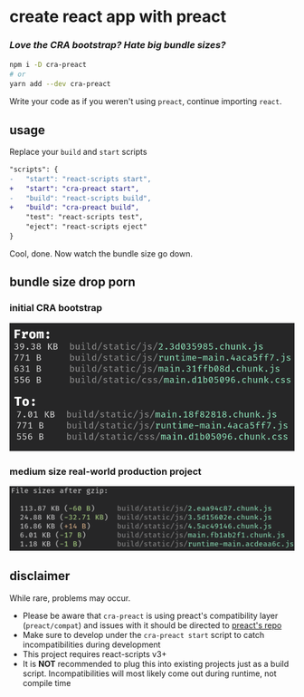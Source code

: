 # create react app with preact

### _Love the CRA bootstrap? Hate big bundle sizes?_

```sh
npm i -D cra-preact
# or
yarn add --dev cra-preact
```

Write your code as if you weren't using `preact`, continue importing `react`.

## usage

Replace your `build` and `start` scripts

```diff
"scripts": {
-	"start": "react-scripts start",
+	"start": "cra-preact start",
-	"build": "react-scripts build",
+	"build": "cra-preact build",
    "test": "react-scripts test",
    "eject": "react-scripts eject"
}
```

Cool, done. Now watch the bundle size go down.

## bundle size drop porn

### initial CRA bootstrap

![initial app](assets/initial.png)

### medium size real-world production project

![middle size](assets/medium-size.png)

## disclaimer

While rare, problems may occur.

- Please be aware that `cra-preact` is using preact's compatibility layer (`preact/compat`) and issues with it should be directed to [preact's repo](https://github.com/preactjs/preact/issues)
- Make sure to develop under the `cra-preact start` script to catch incompatibilities during development
- This project requires react-scripts v3+
- It is **NOT** recommended to plug this into existing projects just as a build script. Incompatibilities will most likely come out during runtime, not compile time
